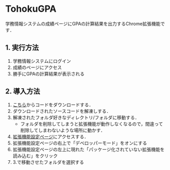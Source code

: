 # TohokuGPA
学務情報システムの成績ページにGPAの計算結果を出力するChrome拡張機能です．


## 1. 実行方法
1. 学務情報システムにログイン
2. 成績のページにアクセス
3. 勝手にGPAの計算結果が表示される

## 2. 導入方法
1. [こちら](https://github.com/gokamoda/TohokuGPA-ChromeExtension/archive/refs/heads/main.zip)からコードをダウンロードする．
2. ダウンロードされたソースコードを解凍しする．
3. 解凍されたフォルダ好きなディレクトリ/フォルダに移動する．
   - フォルダを削除してしまうと拡張機能が動作しなくなるので，間違って削除してしまわないような場所に動かす．
4. <a href="chrome://extensions/" target="_blank">拡張機能設定ページ</a>にアクセスする．
5. 拡張機能設定ページの右上で「デベロッパーモード」をオンにする
6. 拡張機能設定ページの左上に現れた「パッケージ化されていない拡張機能を読み込む」をクリック
7. 3.で移動させたフォルダを選択する